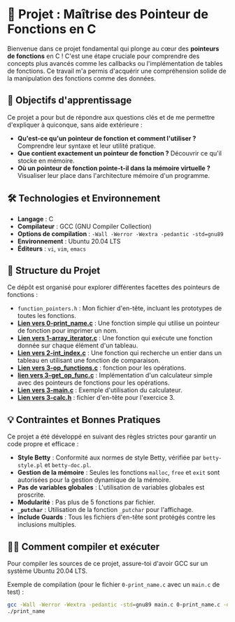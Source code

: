# 🎯 Projet : Maîtrise des Pointeur de Fonctions en C

Bienvenue dans ce projet fondamental qui plonge au cœur des **pointeurs de fonctions** en C ! C'est une étape cruciale pour comprendre des concepts plus avancés comme les callbacks ou l'implémentation de tables de fonctions. Ce travail m'a permis d'acquérir une compréhension solide de la manipulation des fonctions comme des données.

## 🚀 Objectifs d'apprentissage

Ce projet a pour but de répondre aux questions clés et de me permettre d'expliquer à quiconque, sans aide extérieure :

* **Qu'est-ce qu'un pointeur de fonction et comment l'utiliser ?** Comprendre leur syntaxe et leur utilité pratique.
* **Que contient exactement un pointeur de fonction ?** Découvrir ce qu'il stocke en mémoire.
* **Où un pointeur de fonction pointe-t-il dans la mémoire virtuelle ?** Visualiser leur place dans l'architecture mémoire d'un programme.

## 🛠️ Technologies et Environnement

* **Langage** : C
* **Compilateur** : GCC (GNU Compiler Collection)
* **Options de compilation** : `-Wall -Werror -Wextra -pedantic -std=gnu89`
* **Environnement** : Ubuntu 20.04 LTS
* **Éditeurs** : `vi`, `vim`, `emacs`

## 📖 Structure du Projet

Ce dépôt est organisé pour explorer différentes facettes des pointeurs de fonctions :

* `function_pointers.h` : Mon fichier d'en-tête, incluant les prototypes de toutes les fonctions.
* **[Lien vers 0-print_name.c](https://github.com/Mathieu7483/holbertonschool-low_level_programming/blob/main/function_pointers/0-print_name.c)** : Une fonction simple qui utilise un pointeur de fonction pour imprimer un nom.
* **[Lien vers 1-array_iterator.c](https://github.com/Mathieu7483/holbertonschool-low_level_programming/blob/main/function_pointers/1-array_iterator.c)** : Une fonction qui exécute une fonction donnée sur chaque élément d'un tableau.
* **[Lien vers 2-int_index.c](https://github.com/Mathieu7483/holbertonschool-low_level_programming/blob/main/function_pointers/2-int_index.c)** : Une fonction qui recherche un entier dans un tableau en utilisant une fonction de comparaison.
* **[Lien vers 3-op_functions.c](https://github.com/Mathieu7483/holbertonschool-low_level_programming/blob/main/function_pointers/3-op_functions.c)** : fonction pour les opérations.
* **[lien vers 3-get_op_func.c](https://github.com/Mathieu7483/holbertonschool-low_level_programming/blob/main/function_pointers/3-get_op_func.c)** : Implémentation d'un calculateur simple avec des pointeurs de fonctions pour les opérations.
* **[Lien vers 3-main.c](https://github.com/Mathieu7483/holbertonschool-low_level_programming/blob/main/function_pointers/3-main.c)** : Exemple d'utilisation du calculateur.
* **[Lien vers 3-calc.h](https://github.com/Mathieu7483/holbertonschool-low_level_programming/blob/main/function_pointers/3-calc.h)** : fichier d'en-tête pour l'exercice 3.


## 💡 Contraintes et Bonnes Pratiques

Ce projet a été développé en suivant des règles strictes pour garantir un code propre et efficace :

* **Style Betty** : Conformité aux normes de style Betty, vérifiée par `betty-style.pl` et `betty-doc.pl`.
* **Gestion de la mémoire** : Seules les fonctions `malloc`, `free` et `exit` sont autorisées pour la gestion dynamique de la mémoire.
* **Pas de variables globales** : L'utilisation de variables globales est proscrite.
* **Modularité** : Pas plus de 5 fonctions par fichier.
* **`_putchar`** : Utilisation de la fonction `_putchar` pour l'affichage.
* **Include Guards** : Tous les fichiers d'en-tête sont protégés contre les inclusions multiples.

## 👨‍💻 Comment compiler et exécuter

Pour compiler les sources de ce projet, assure-toi d'avoir GCC sur un système Ubuntu 20.04 LTS.

Exemple de compilation (pour le fichier `0-print_name.c` avec un `main.c` de test) :

```bash
gcc -Wall -Werror -Wextra -pedantic -std=gnu89 main.c 0-print_name.c -o print_name
./print_name
